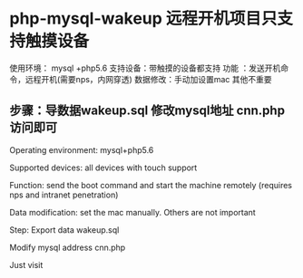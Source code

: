 # php-mysql-wakeup 远程开机项目只支持触摸设备
使用环境： mysql +php5.6
支持设备：带触摸的设备都支持
功能 ：发送开机命令，远程开机(需要nps，内网穿透)
数据修改：手动加设置mac 其他不重要

步骤：导数据wakeup.sql
          修改mysql地址 cnn.php
访问即可
----------------------------------------------------------------------
Operating environment: mysql+php5.6

Supported devices: all devices with touch support

Function: send the boot command and start the machine remotely (requires nps and intranet penetration)

Data modification: set the mac manually. Others are not important



Step: Export data wakeup.sql

Modify mysql address cnn.php

Just visit
